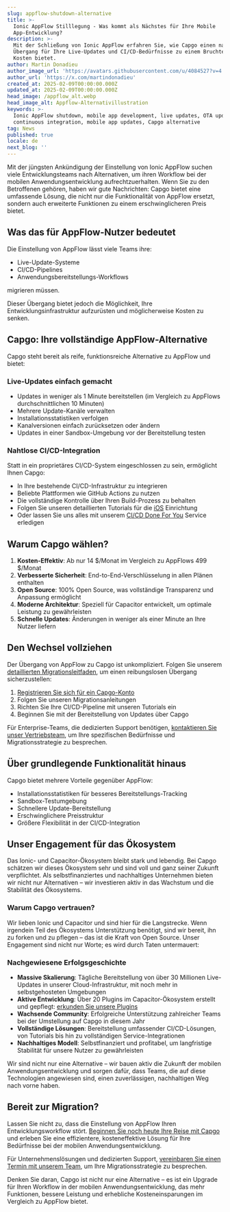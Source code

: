 ```yaml
---
slug: appflow-shutdown-alternative
title: >-
  Ionic AppFlow Stilllegung - Was kommt als Nächstes für Ihre Mobile
  App-Entwicklung?
description: >-
  Mit der Schließung von Ionic AppFlow erfahren Sie, wie Capgo einen nahtlosen
  Übergang für Ihre Live-Updates und CI/CD-Bedürfnisse zu einem Bruchteil der
  Kosten bietet.
author: Martin Donadieu
author_image_url: 'https://avatars.githubusercontent.com/u/4084527?v=4'
author_url: 'https://x.com/martindonadieu'
created_at: 2025-02-09T00:00:00.000Z
updated_at: 2025-02-09T00:00:00.000Z
head_image: /appflow_alt.webp
head_image_alt: Appflow-Alternativillustration
keywords: >-
  Ionic AppFlow shutdown, mobile app development, live updates, OTA updates,
  continuous integration, mobile app updates, Capgo alternative
tag: News
published: true
locale: de
next_blog: ''
---
```

Mit der jüngsten Ankündigung der Einstellung von Ionic AppFlow suchen viele Entwicklungsteams nach Alternativen, um ihren Workflow bei der mobilen Anwendungsentwicklung aufrechtzuerhalten. Wenn Sie zu den Betroffenen gehören, haben wir gute Nachrichten: Capgo bietet eine umfassende Lösung, die nicht nur die Funktionalität von AppFlow ersetzt, sondern auch erweiterte Funktionen zu einem erschwinglicheren Preis bietet.

## Was das für AppFlow-Nutzer bedeutet

Die Einstellung von AppFlow lässt viele Teams ihre:
- Live-Update-Systeme
- CI/CD-Pipelines
- Anwendungsbereitstellungs-Workflows

migrieren müssen.

Dieser Übergang bietet jedoch die Möglichkeit, Ihre Entwicklungsinfrastruktur aufzurüsten und möglicherweise Kosten zu senken.

## Capgo: Ihre vollständige AppFlow-Alternative

Capgo steht bereit als reife, funktionsreiche Alternative zu AppFlow und bietet:

### Live-Updates einfach gemacht
- Updates in weniger als 1 Minute bereitstellen (im Vergleich zu AppFlows durchschnittlichen 10 Minuten)
- Mehrere Update-Kanäle verwalten
- Installationsstatistiken verfolgen
- Kanalversionen einfach zurücksetzen oder ändern
- Updates in einer Sandbox-Umgebung vor der Bereitstellung testen

### Nahtlose CI/CD-Integration
Statt in ein proprietäres CI/CD-System eingeschlossen zu sein, ermöglicht Ihnen Capgo:
- In Ihre bestehende CI/CD-Infrastruktur zu integrieren
- Beliebte Plattformen wie GitHub Actions zu nutzen
- Die vollständige Kontrolle über Ihren Build-Prozess zu behalten
- Folgen Sie unseren detaillierten Tutorials für die [iOS](https://capgo.app/blog/automatic-capacitor-ios-build-github-action/) Einrichtung
- Oder lassen Sie uns alles mit unserem [CI/CD Done For You](https://cal.com/martindonadieu/mobile-ci-cd-done-for-you) Service erledigen

## Warum Capgo wählen?

1. **Kosten-Effektiv**: Ab nur 14 $/Monat im Vergleich zu AppFlows 499 $/Monat
2. **Verbesserte Sicherheit**: End-to-End-Verschlüsselung in allen Plänen enthalten
3. **Open Source**: 100% Open Source, was vollständige Transparenz und Anpassung ermöglicht
4. **Moderne Architektur**: Speziell für Capacitor entwickelt, um optimale Leistung zu gewährleisten
5. **Schnelle Updates**: Änderungen in weniger als einer Minute an Ihre Nutzer liefern

## Den Wechsel vollziehen

Der Übergang von AppFlow zu Capgo ist unkompliziert. Folgen Sie unserem [detaillierten Migrationsleitfaden](/docs/upgrade/from-appflow-to-capgo), um einen reibungslosen Übergang sicherzustellen:

1. [Registrieren Sie sich für ein Capgo-Konto](/register/)
2. Folgen Sie unseren Migrationsanleitungen
3. Richten Sie Ihre CI/CD-Pipeline mit unseren Tutorials ein
4. Beginnen Sie mit der Bereitstellung von Updates über Capgo

Für Enterprise-Teams, die dedizierten Support benötigen, [kontaktieren Sie unser Vertriebsteam](https://cal.com/martindonadieu/capgo-enterprise-inquiry), um Ihre spezifischen Bedürfnisse und Migrationsstrategie zu besprechen.

## Über grundlegende Funktionalität hinaus

Capgo bietet mehrere Vorteile gegenüber AppFlow:
- Installationsstatistiken für besseres Bereitstellungs-Tracking
- Sandbox-Testumgebung
- Schnellere Update-Bereitstellung
- Erschwinglichere Preisstruktur
- Größere Flexibilität in der CI/CD-Integration

## Unser Engagement für das Ökosystem

Das Ionic- und Capacitor-Ökosystem bleibt stark und lebendig. Bei Capgo schätzen wir dieses Ökosystem sehr und sind voll und ganz seiner Zukunft verpflichtet. Als selbstfinanziertes und nachhaltiges Unternehmen bieten wir nicht nur Alternativen – wir investieren aktiv in das Wachstum und die Stabilität des Ökosystems.

### Warum Capgo vertrauen?
Wir lieben Ionic und Capacitor und sind hier für die Langstrecke. Wenn irgendein Teil des Ökosystems Unterstützung benötigt, sind wir bereit, ihn zu forken und zu pflegen – das ist die Kraft von Open Source. Unser Engagement sind nicht nur Worte; es wird durch Taten untermauert:

### Nachgewiesene Erfolgsgeschichte
- **Massive Skalierung**: Tägliche Bereitstellung von über 30 Millionen Live-Updates in unserer Cloud-Infrastruktur, mit noch mehr in selbstgehosteten Umgebungen
- **Aktive Entwicklung**: Über 20 Plugins im Capacitor-Ökosystem erstellt und gepflegt: [erkunden Sie unsere Plugins](https://github.com/cap-go/)
- **Wachsende Community**: Erfolgreiche Unterstützung zahlreicher Teams bei der Umstellung auf Capgo in diesem Jahr
- **Vollständige Lösungen**: Bereitstellung umfassender CI/CD-Lösungen, von Tutorials bis hin zu vollständigen Service-Integrationen
- **Nachhaltiges Modell**: Selbstfinanziert und profitabel, um langfristige Stabilität für unsere Nutzer zu gewährleisten

Wir sind nicht nur eine Alternative – wir bauen aktiv die Zukunft der mobilen Anwendungsentwicklung und sorgen dafür, dass Teams, die auf diese Technologien angewiesen sind, einen zuverlässigen, nachhaltigen Weg nach vorne haben.

## Bereit zur Migration?

Lassen Sie nicht zu, dass die Einstellung von AppFlow Ihren Entwicklungsworkflow stört. [Beginnen Sie noch heute Ihre Reise mit Capgo](/register/) und erleben Sie eine effizientere, kosteneffektive Lösung für Ihre Bedürfnisse bei der mobilen Anwendungsentwicklung.

Für Unternehmenslösungen und dedizierten Support, [vereinbaren Sie einen Termin mit unserem Team](https://cal.com/martindonadieu/capgo-enterprise-inquiry), um Ihre Migrationsstrategie zu besprechen.

Denken Sie daran, Capgo ist nicht nur eine Alternative – es ist ein Upgrade für Ihren Workflow in der mobilen Anwendungsentwicklung, das mehr Funktionen, bessere Leistung und erhebliche Kosteneinsparungen im Vergleich zu AppFlow bietet.

